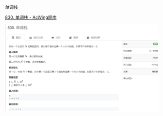 单调栈

[830. 单调栈 - AcWing题库](https://www.acwing.com/problem/content/832/)

![1685357528441](单调栈.assets/1685357528441.png)

